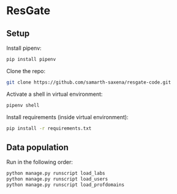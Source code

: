 # ResGate

## Setup
Install pipenv:
```bash
pip install pipenv
```
Clone the repo:
```bash
git clone https://github.com/samarth-saxena/resgate-code.git
```
Activate a shell in virtual environment: 
```bash
pipenv shell
```
Install requirements (inside virtual environment):
```bash
pip install -r requirements.txt
```

## Data population
Run in the following order:
```bash
python manage.py runscript load_labs
python manage.py runscript load_users
python manage.py runscript load_profdomains
```